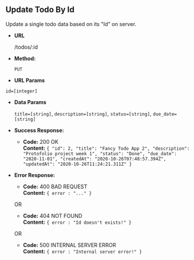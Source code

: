**Update Todo By Id**
----
  Update a single todo data based on its "Id" on server.

* **URL**

  /todos/:id

* **Method:**
  
  `PUT`
  
*  **URL Params**

  `id=[integer]`

* **Data Params**
   
  `title=[string]`,
  `description=[string]`,
  `status=[string]`,
  `due_date=[string]`

* **Success Response:**

  * **Code:** 200 OK <br />
    **Content:**
    `{
      "id": 2,
      "title": "Fancy Todo App 2",
      "description": "Protofolio project week 1",
      "status": "Done",
      "due_date": "2020-11-01",
      "createdAt": "2020-10-26T07:48:57.394Z",
      "updatedAt": "2020-10-26T11:24:21.311Z"
    }`
 
* **Error Response:**

  * **Code:** 400 BAD REQUEST <br />
    **Content:** `{ error : "..." }`

  OR

  * **Code:** 404 NOT FOUND <br />
    **Content:** `{ error : "Id doesn't exists!" }`

  OR

  * **Code:** 500 INTERNAL SERVER ERROR <br />
    **Content:** `{ error : "Internal server error!" }`